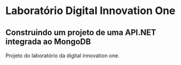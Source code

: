 # Laboratório Digital Innovation One

## Construindo um projeto de uma API.NET integrada ao MongoDB

Projeto do laboratório da digital innovation one.